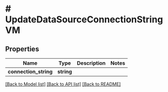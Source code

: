 # # UpdateDataSourceConnectionStringVM

## Properties

Name | Type | Description | Notes
------------ | ------------- | ------------- | -------------
**connection_string** | **string** |  |

[[Back to Model list]](../../README.md#models) [[Back to API list]](../../README.md#endpoints) [[Back to README]](../../README.md)
